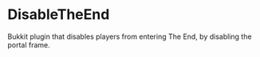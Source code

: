 DisableTheEnd
=============

Bukkit plugin that disables players from entering The End, by disabling the portal frame.